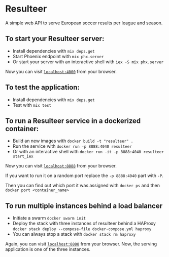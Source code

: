 # Resulteer

A simple web API to serve European soccer results per league and season.

## To start your Resulteer server:

  * Install dependencies with `mix deps.get`
  * Start Phoenix endpoint with `mix phx.server`
  * Or start your server with an interactive shell with `iex -S mix phx.server`

Now you can visit [`localhost:4000`](http://localhost:4000) from your browser.

## To test the application:

  * Install dependencies with `mix deps.get`
  * Test with `mix test`

## To run a Resulteer service in a dockerized container:

  * Build an new images with `docker build -t "resulteer" .`
  * Run the service with `docker run -p 8888:4040 resulteer`
  * Or with an interactive shell with `docker run -it -p 8888:4040 resulteer start_iex`

Now you can visit [`localhost:8888`](http://localhost:8888) from your browser.

If you want to run it on a random port replace the `-p 8888:4040` part with `-P`.

Then you can find out which port it was assigned with `docker ps` and then `docker port <container_name>`

## To run multiple instances behind a load balancer

  * Initiate a swarm `docker swarm init`
  * Deploy the stack with three instances of resulteer behind a HAProxy `docker stack deploy --compose-file docker-compose.yml haproxy`
  * You can always stop a stack with `docker stack rm haproxy`

Again, you can visit [`localhost:8888`](http://localhost:8888) from your browser. Now, the serving application is one of the three instances.
